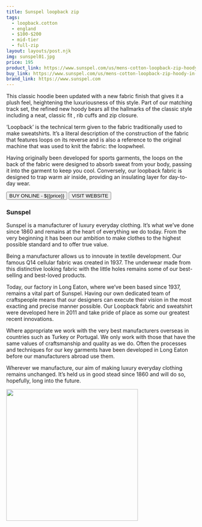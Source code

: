 ```yaml
---
title: Sunspel loopback zip
tags:
  - loopback.cotton
  - england
  - $100-$200 
  - mid-tier 
  - full-zip
layout: layouts/post.njk
img: sunspel01.jpg
price: 195
product_link: https://www.sunspel.com/us/mens-cotton-loopback-zip-hoody-in-grey-melange-mhod1517.html
buy_link: https://www.sunspel.com/us/mens-cotton-loopback-zip-hoody-in-grey-melange-mhod1517.html 
brand_link: https://www.sunspel.com
---
```

<div class="col col-sm-8">

<p>This classic hoodie been updated with a new fabric finish that gives it a plush feel, heightening the luxuriousness of this style. Part of our matching track set, the refined new hoody bears all the hallmarks of the classic style including a neat, classic fit , rib cuffs and zip closure.

‘Loopback’ is the technical term given to the fabric traditionally used to make sweatshirts. It’s a literal description of the construction of the fabric that features loops on its reverse and is also a reference to the original machine that was used to knit the fabric: the loopwheel.

Having originally been developed for sports garments, the loops on the back of the fabric were designed to absorb sweat from your body, passing it into the garment to keep you cool. Conversely, our loopback fabric is designed to trap warm air inside, providing an insulating layer for day-to-day wear.     
<p>
    <a href='{{buy_link}}'><button class="button-primary-outlined button-round">BUY ONLINE - ${{price}}</button></a>
    <a href='{{brand_link}}'><button class="button-primary-outlined button-round">VISIT WEBSITE</button></a>
</p>

### Sunspel
<p>Sunspel is a manufacturer of luxury everyday clothing. It’s what we’ve done since 1860 and remains at the heart of everything we do today. From the very beginning it has been our ambition to make clothes to the highest possible standard and to offer true value.

Being a manufacturer allows us to innovate in textile development. Our famous Q14 cellular fabric was created in 1937. The underwear made from this distinctive looking fabric with the little holes remains some of our best-selling and best-loved products.

Today, our factory in Long Eaton, where we’ve been based since 1937, remains a vital part of Sunspel. Having our own dedicated team of craftspeople means that our designers can execute their vision in the most exacting and precise manner possible. Our Loopback fabric and sweatshirt were developed here in 2011 and take pride of place as some our greatest recent innovations.

Where appropriate we work with the very best manufacturers overseas in countries such as Turkey or Portugal. We only work with those that have the same values of craftsmanship and quality as we do. Often the processes and techniques for our key garments have been developed in Long Eaton before our manufacturers abroad use them.

Wherever we manufacture, our aim of making luxury everyday clothing remains unchanged. It’s held us in good stead since 1860 and will do so, hopefully, long into the future.</p>

</div>

<div class="col col-sm-4 float-right">
        <img src='/img/{{img}}' height='350' class="float-left">
</div>